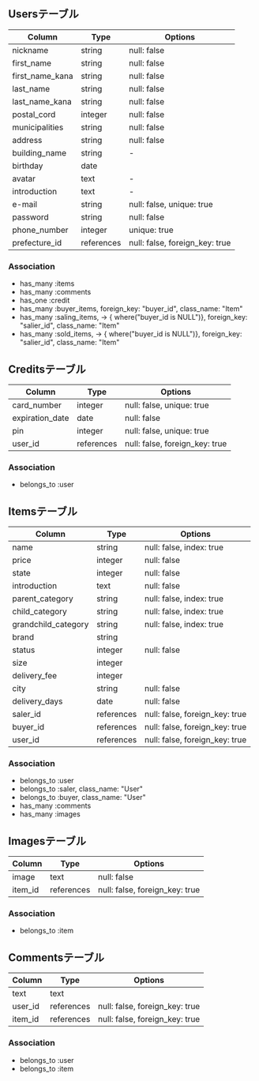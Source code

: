 ## Usersテーブル

|Column|Type|Options|
|------|----|-------|
|nickname|string|null: false|
|first_name|string|null: false|
|first_name_kana|string|null: false|
|last_name|string|null: false|
|last_name_kana|string|null: false|
|postal_cord|integer|null: false|
|municipalities|string|null: false|
|address|string|null: false|
|building_name|string|-|
|birthday|date||
|avatar|text|-|
|introduction|text|-|
|e-mail|string|null: false, unique: true|
|password|string|null: false|
|phone_number|integer|unique: true|
|prefecture_id|references|null: false, foreign_key: true|

### Association
- has_many :items
- has_many :comments
- has_one :credit
- has_many :buyer_items, foreign_key: "buyer_id", class_name: "Item"
- has_many :saling_items, -> { where("buyer_id is NULL")}, foreign_key: "salier_id", class_name: "Item"
- has_many :sold_items, -> { where("buyer_id is NULL")}, foreign_key: "salier_id", class_name: "Item"


## Creditsテーブル

|Column|Type|Options|
|------|----|-------|
|card_number|integer|null: false, unique: true|
|expiration_date|date|null: false|
|pin|integer|null: false, unique: true|
|user_id|references|null: false, foreign_key: true|

### Association
- belongs_to :user


## Itemsテーブル

|Column|Type|Options|
|------|----|-------|
|name|string|null: false, index: true|
|price|integer|null: false|
|state|integer|null: false|
|introduction|text|null: false|
|parent_category|string|null: false, index: true|
|child_category|string|null: false, index: true|
|grandchild_category|string|null: false, index: true|
|brand|string||
|status|integer|null: false|
|size|integer||
|delivery_fee|integer||
|city|string|null: false|
|delivery_days|date|null: false|
|saler_id|references|null: false, foreign_key: true|
|buyer_id|references|null: false, foreign_key: true|
|user_id|references|null: false, foreign_key: true|

### Association
- belongs_to :user
- belongs_to :saler, class_name: "User"
- belongs_to :buyer, class_name: "User"
- has_many :comments
- has_many :images


## Imagesテーブル

|Column|Type|Options|
|------|----|-------|
|image|text|null: false|
|item_id|references|null: false, foreign_key: true|

### Association
- belongs_to :item


## Commentsテーブル

|Column|Type|Options|
|------|----|-------|
|text|text||
|user_id|references|null: false, foreign_key: true|
|item_id|references|null: false, foreign_key: true|

### Association
- belongs_to :user
- belongs_to :item


